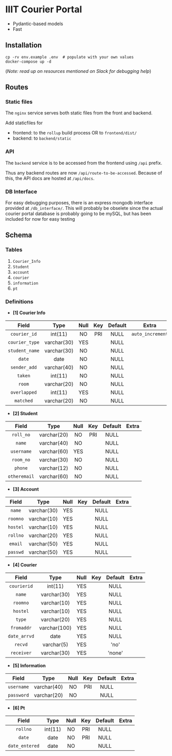 # IIIT Courier Portal

- Pydantic-based models
- Fast

## Installation

```
cp -rv env.example .env  # populate with your own values
docker-compose up -d
```

(_Note: read up on resources mentioned on Slack for debugging help_)

## Routes

### Static files

The `nginx` service serves both static files from the front and backend.

Add staticfiles for
- frontend: to the `rollup` build process OR to
`frontend/dist/`
- backend: to `backend/static`

### API

The `backend` service is to be accessed from the frontend using `/api` prefix.

Thus any backend routes are now `/api/route-to-be-accessed`. Because of this,
the API docs are hosted at `/api/docs`.

### DB Interface

For easy debugging purposes, there is an express mongodb interface provided at
`/db_interface/`. This will probably be obselete since the actual courier portal
database is probably going to be mySQL, but has been included for now for easy
testing

## Schema

### Tables

1. `Courier_Info`
2. `Student`
3. `account`
4. `courier`
5. `information`
6. `pt`

### Definitions

- **[1] Courier Info**

|     Field      |    Type     | Null  |  Key  | Default |      Extra       |
| :------------: | :---------: | :---: | :---: | :-----: | :--------------: |
|  `courier_id`  |   int(11)   |  NO   |  PRI  |  NULL   | `auto_increment` |
| `courier_type` | varchar(30) |  YES  |       |  NULL   |
| `student_name` | varchar(30) |  NO   |       |  NULL   |
|     `date`     |    date     |  NO   |       |  NULL   |
|  `sender_add`  | varchar(40) |  NO   |       |  NULL   |
|    `taken`     |   int(11)   |  NO   |       |  NULL   |
|     `room`     | varchar(20) |  NO   |       |  NULL   |
|  `overlapped`  |   int(11)   |  YES  |       |  NULL   |
|   `matched`    | varchar(20) |  NO   |       |  NULL   |

- **[2] Student**

|    Field     |    Type     | Null  |  Key  | Default | Extra |
| :----------: | :---------: | :---: | :---: | :-----: | :---: |
|  `roll_no`   | varchar(20) |  NO   |  PRI  |  NULL   |
|    `name`    | varchar(40) |  NO   |       |  NULL   |
|  `username`  | varchar(60) |  YES  |       |  NULL   |
|  `room_no`   | varchar(30) |  NO   |       |  NULL   |
|   `phone`    | varchar(12) |  NO   |       |  NULL   |
| `otheremail` | varchar(60) |  NO   |       |  NULL   |


- **[3] Account**

|  Field   |    Type     | Null  |  Key  | Default | Extra |
| :------: | :---------: | :---: | :---: | :-----: | :---: |
|  `name`  | varchar(30) |  YES  |       |  NULL   |       |
| `roomno` | varchar(10) |  YES  |       |  NULL   |       |
| `hostel` | varchar(10) |  YES  |       |  NULL   |       |
| `rollno` | varchar(20) |  YES  |       |  NULL   |       |
| `email`  | varchar(50) |  YES  |       |  NULL   |       |
| `passwd` | varchar(50) |  YES  |       |  NULL   |       |

- **[4] Courier**

|    Field     |     Type     | Null  |  Key  | Default | Extra |
| :----------: | :----------: | :---: | :---: | :-----: | :---: |
| `courierid`  |   int(11)    |  YES  |       |  NULL   |       |
|    `name`    | varchar(30)  |  YES  |       |  NULL   |       |
|   `roomno`   | varchar(10)  |  YES  |       |  NULL   |       |
|   `hostel`   | varchar(10)  |  YES  |       |  NULL   |       |
|    `type`    | varchar(20)  |  YES  |       |  NULL   |       |
|  `fromaddr`  | varchar(100) |  YES  |       |  NULL   |       |
| `date_arrvd` |     date     |  YES  |       |  NULL   |       |
|   `recvd`    |  varchar(5)  |  YES  |       |  'no'   |       |
|  `receiver`  | varchar(30)  |  YES  |       | 'none'  |       |

- **[5] Information**

|   Field    |    Type     | Null  |  Key  | Default | Extra |
| :--------: | :---------: | :---: | :---: | :-----: | :---: |
| `username` | varchar(40) |  NO   |  PRI  |  NULL   |       |
| `password` | varchar(20) |  NO   |       |  NULL   |       |

- **[6] Pt**

|     Field      |  Type   | Null  |  Key  | Default | Extra |
| :------------: | :-----: | :---: | :---: | :-----: | :---: |
|    `rollno`    | int(11) |  NO   |  PRI  |  NULL   |       |
|     `date`     |  date   |  NO   |  PRI  |  NULL   |       |
| `date_entered` |  date   |  NO   |       |  NULL   |       |

